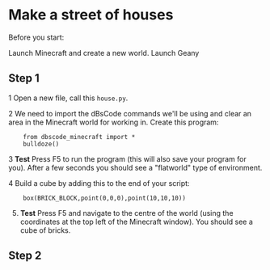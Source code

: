 # Make a street of houses

Before you start:

Launch Minecraft and create a new world.
Launch Geany

## Step 1

1 Open a new file, call this `house.py`.

2 We need to import the dBsCode commands we'll be using and clear an
area in the Minecraft world for working in. Create this program:

        from dbscode_minecraft import *
        bulldoze()

3 **Test** Press F5 to run the program (this will also save your
program for you). After a few seconds you should see a "flatworld" type
of environment.

4 Build a cube by adding this to the end of your script:

        box(BRICK_BLOCK,point(0,0,0),point(10,10,10))

5. **Test** Press F5 and navigate to the centre of the world (using the
coordinates at the top left of the Minecraft window). You should see a
cube of bricks.

## Step 2
